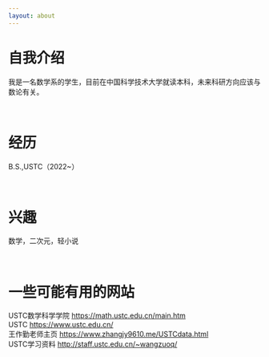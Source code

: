 ```yaml
---
layout: about 
---
```


# 自我介绍
我是一名数学系的学生，目前在中国科学技术大学就读本科，未来科研方向应该与数论有关。

<br/>

# 经历
B.S.,USTC（2022~）

<br/>

# 兴趣
数学，二次元，轻小说

<br/>

# 一些可能有用的网站
USTC数学科学学院 https://math.ustc.edu.cn/main.htm
<br/>
USTC https://www.ustc.edu.cn/
<br/>
王作勤老师主页 https://www.zhangjy9610.me/USTCdata.html
<br/>
USTC学习资料 http://staff.ustc.edu.cn/~wangzuoq/
